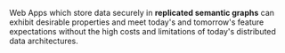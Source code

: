 Web Apps which store data securely in **replicated semantic graphs** can exhibit desirable properties and meet today's and tomorrow's feature expectations without the high costs and limitations of today's distributed data architectures.
